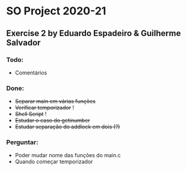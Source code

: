 # SO Project 2020-21
## Exercise 2 by Eduardo Espadeiro & Guilherme Salvador

### Todo:
- Comentários

### Done:
- ~~Separar main em várias funções~~
- ~~Verificar temporizador~~ !
- ~~Shell Script~~ !
- ~~Estudar o caso do getinumber~~
- ~~Estudar separação do addlock em dois (?)~~

### Perguntar:
- Poder mudar nome das funções do main.c
- Quando começar temporizador